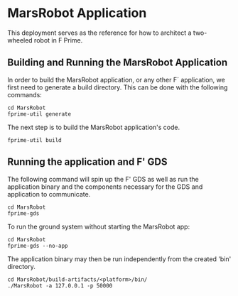 # MarsRobot Application

This deployment serves as the reference for how to architect a two-wheeled robot in F Prime.

## Building and Running the MarsRobot Application

In order to build the MarsRobot application, or any other F´ application, we first need to generate a build directory. This can be done with the following commands:

```
cd MarsRobot
fprime-util generate
```

The next step is to build the MarsRobot application's code.
```
fprime-util build
```

## Running the application and F' GDS

The following command will spin up the F' GDS as well as run the application binary and the components necessary for the GDS and application to communicate.

```
cd MarsRobot
fprime-gds
```

To run the ground system without starting the MarsRobot app:
```
cd MarsRobot
fprime-gds --no-app
```

The application binary may then be run independently from the created 'bin' directory.

```
cd MarsRobot/build-artifacts/<platform>/bin/
./MarsRobot -a 127.0.0.1 -p 50000
```
